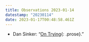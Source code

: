```yaml
---
title: Observations 2023-01-14
datestamp: "20230114"
date: 2023-01-17T00:48:58.461Z
---
```

- Dan Sinker: “[On Trying](https://dansinker.com/posts/trying/){: .prose}.”